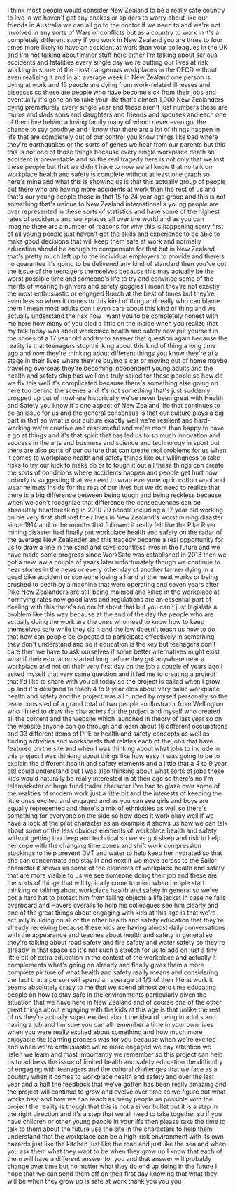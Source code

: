 
I think most people would consider New
Zealand to be a really safe country to
live in we haven&#39;t got any snakes or
spiders to worry about like our friends
in Australia we can all go to the doctor
if we need to and we&#39;re not involved in
any sorts of Wars or conflicts but as a
country to work in it&#39;s a completely
different story if you work in New
Zealand you are three to four times more
likely to have an accident at work than
your colleagues in the UK and I&#39;m not
talking about minor stuff here either
I&#39;m talking about serious accidents and
fatalities every single day we&#39;re
putting our lives at risk working in
some of the most dangerous workplaces in
the OECD without even realizing it and
in an average week in New Zealand one
person is dying at work and 15 people
are dying from work-related illnesses
and diseases so these are people who
have become sick from their jobs and
eventually it&#39;s gone on to take your
life
that&#39;s almost 1,000 New Zealanders dying
prematurely every single year and these
aren&#39;t just numbers
these are mums and dads sons and
daughters and friends and spouses and
each one of them live behind a loving
family many of whom never even got the
chance to say goodbye and I know that
there are a lot of things happen in life
that are completely out of our control
you know things like bad where they&#39;re
earthquakes or the sorts of genes we
hear from our parents but this this is
not one of those things because every
single workplace death an accident is
preventable and so the real tragedy here
is not only that we lost these people
but that we didn&#39;t have to now we all
know that no talk on workplace health
and safety is complete without at least
one graph so here&#39;s mine and what this
is showing us is that this actually
group of people out there who are having
more accidents at work than the rest of
us
and that&#39;s our young people those in
that 15 to 24 year age group and this is
not something that&#39;s unique to New
Zealand international a young people are
over represented in these sorts of
statistics and have some of the highest
rates of accidents and workplaces all
over the world and as you can imagine
there are a number of reasons for why
this is happening
sorry first of all young people just
haven&#39;t got the skills and experience to
be able to make good decisions that will
keep them safe at work and normally
education should be enough to compensate
for that but in New Zealand that&#39;s
pretty much left up to the individual
employers to provide and there&#39;s no
guarantee it&#39;s going to be delivered any
kind of standard then you&#39;ve got the
issue of the teenagers themselves
because this may actually be the worst
possible time and someone&#39;s life to try
and convince some of the merits of
wearing high vers and safety goggles I
mean they&#39;re not exactly the most
enthusiastic or engaged Bunch at the
best of times but they&#39;re even less so
when it comes to this kind of thing and
really who can blame them I mean most
adults don&#39;t even care about this kind
of thing and we actually understand the
risk now I want you to be completely
honest with me here how many of you died
a little on the inside when you realize
that my talk today was about workplace
health and safety now put yourself in
the shoes of a 17 year old and try to
answer that question again because the
reality is that teenagers stop thinking
about this kind of thing a long time ago
and now they&#39;re thinking about different
things you know they&#39;re at a stage in
their lives where they&#39;re buying a car
or moving out of home maybe traveling
overseas they&#39;re becoming independent
young adults and the health and safety
ship has well and truly sailed for these
people so how do we fix this well it&#39;s
complicated
because there&#39;s something else going on
here too behind the scenes and it&#39;s not
something that&#39;s just suddenly cropped
up out of nowhere
historically we&#39;ve never been great with
Health and Safety you know it&#39;s one
aspect of New Zealand life that
continues to be an issue for us and the
general consensus is that our culture
plays a big part in that so what is our
culture
exactly well we&#39;re resilient and
hard-working we&#39;re creative and
resourceful and we&#39;re more than happy to
have a go at things and it&#39;s that spirit
that has led us to so much innovation
and success in the arts and business and
science and technology in sport but
there are also parts of our culture that
can create real problems for us when it
comes to workplace health and safety
things like our willingness to take
risks to try our luck to make do or to
tough it out all these things can create
the sorts of conditions where accidents
happen and people get hurt now nobody is
suggesting that we need to wrap everyone
up in cotton wool and wear helmets
inside for the rest of our lives but we
do need to realize that there is a big
difference between being tough and being
reckless because when we don&#39;t recognize
that difference the consequences can be
absolutely heartbreaking
in 2010 29 people including a 17 year
old working on his very first shift lost
their lives in New Zealand&#39;s worst
mining disaster since 1914 and in the
months that followed it really felt like
the Pike River mining disaster had
finally put workplace health and safety
on the radar of the average New
Zealander and this tragedy became a real
opportunity for us to draw a line in the
sand and save countless lives in the
future and we have made some progress
since WorkSafe was established in 2013
then we got a new law a couple of years
later unfortunately though
we continue to hear stories in the news
or every other day of another farmer
dying in a quad bike accident or someone
losing a hand at the meat works or being
crushed to death by a machine that were
operating and seven years after Pike New
Zealanders are still being maimed and
killed in the workplace at horrifying
rates now good laws and regulations are
an essential part of dealing with this
there&#39;s no doubt about that but you
can&#39;t just legislate a problem like this
way because at the end of the day the
people who are actually doing the work
are the ones who need to know how to
keep themselves safe while they do it
and the law doesn&#39;t teach us how to do
that how can people be expected to
participate effectively in something
they don&#39;t understand and so if
education is the key but teenagers don&#39;t
care then we have to ask ourselves if
some better alternatives might exist
what if their education started long
before they got anywhere near a
workplace and not on their very first
day on the job a couple of years ago I
asked myself that very same question and
it led me to creating a project that I&#39;d
like to share with you all today so the
project is called when I grow up and
it&#39;s designed to teach 4 to 9 year olds
about very basic workplace health and
safety and the project was all funded by
myself personally so the team consisted
of a grand total of two people an
illustrator from Wellington who I hired
to draw the characters for the project
and myself who created all the content
and the website which launched in theory
of last year so on the website anyone
can go through and learn about 16
different occupations and 33 different
items of PPE or health and safety
concepts as well as finding activities
and worksheets that relates each of the
jobs that have featured on the site and
when I was thinking about what jobs to
include in this project I was thinking
about things like how easy it was going
to be to explain the different health
and safety elements and a little that a
4 to 9 year old could understand
but I was also thinking about what sorts
of jobs these kids would naturally be
really interested in at their age so
there&#39;s no I&#39;m telemarketer or huge fund
trader character I&#39;ve had to glaze over
some of the realities of modern work
just a little bit and the interests of
keeping the little ones excited and
engaged and as you can see girls and
boys are equally represented and there&#39;s
a mix of ethnicities as well so there&#39;s
something for everyone on the side so
how does it work okay well if we have a
look at the pilot character as an
example it shows us how we can talk
about some of the less obvious elements
of workplace health and safety without
getting too deep and technical so we&#39;ve
got sleep and risk to help her cope with
the changing time zones and shift work
compression stockings to help prevent
DVT and water to help keep her hydrated
so that she can concentrate and stay lit
and next if we move across to the Sailor
character it shows us some of the
elements of workplace health and safety
that are more visible to us we see
someone doing their job and these are
the sorts of things that will typically
come to mind when people start thinking
or talking about workplace health and
safety in general so we&#39;ve got a hard
hat to protect him from falling objects
a life jacket in case he falls overboard
and Havers overalls to help his
colleagues see him clearly and one of
the great things about engaging with
kids at this age is that we&#39;re actually
building on all of the other health and
safety education that they&#39;re already
receiving because these kids are having
almost daily conversations with the
appearance and teaches about health and
safety in general so they&#39;re talking
about road safety and fire safety and
water safety so they&#39;re already in that
space so it&#39;s not such a stretch for us
to add on just a tiny little bit of
extra education in the context of the
workplace and actually it complements
what&#39;s going on already and finally
gives them a more complete picture of
what health and safety really means and
considering the fact that a person will
spend an average of 1/3 of their life at
work it seems absolutely crazy to me
that we spend almost zero time educating
people on how to stay safe in the
environments
particularly given the situation that we
have here in New Zealand and of course
one of the other great things about
engaging with the kids at this age is
that unlike the rest of us they&#39;re
actually super excited about the idea of
being in adults and having a job and I&#39;m
sure you can all remember a time in your
own lives when you were really excited
about something and how much more
enjoyable the learning process was for
you because when we&#39;re excited and when
we&#39;re enthusiastic we&#39;re more engaged we
pay attention we listen we learn and
most importantly we remember so this
project can help us to address the issue
of limited health and safety education
the difficulty of engaging with
teenagers and the cultural challenges
that we face as a country when it comes
to workplace health and safety and over
the last year and a half the feedback
that we&#39;ve gotten has been really
amazing and the project will continue to
grow and evolve over time as we figure
out what works best and how we can reach
as many people as possible with the
project the reality is though that this
is not a silver bullet but it is a step
in the right direction and it&#39;s a step
that we all need to take together so if
you have children or other young people
in your life then please take the time
to talk to them about the future use the
site in the characters to help them
understand that the workplace can be a
high-risk environment with its own
hazards just like the kitchen just like
the road and just like the sea and when
you ask them what they want to be when
they grow up I know that each of them
will have a different answer for you and
that answer will probably change over
time but no matter what they do end up
doing in the future I hope that we can
send them off on their first day knowing
that what they will be when they grow up
is safe at work thank you
you
you

